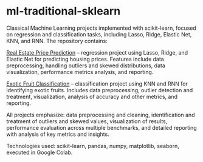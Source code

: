 # ml-traditional-sklearn

Classical Machine Learning projects implemented with scikit-learn, focused on regression and classification tasks, including Lasso, Ridge, Elastic Net, KNN, and RNN. The repository contains:


[Real Estate Price Prediction](https://colab.research.google.com/drive/1y9r1Q6QtUyJbUjdHX3c5v3vjHNCGuKLF)
 – regression project using Lasso, Ridge, and Elastic Net for predicting housing prices. Features include data preprocessing, handling outliers and skewed distributions, data visualization, performance metrics analysis, and reporting.


[Exotic Fruit Classification](https://colab.research.google.com/drive/1geewjM-3MdSp8msHkjA6xj2VIbfS134p)
 – classification project using KNN and RNN for identifying exotic fruits. Includes data preprocessing, outlier detection and treatment, visualization, analysis of accuracy and other metrics, and reporting.

All projects emphasize: data preprocessing and cleaning, identification and treatment of outliers and skewed values, visualization of results, performance evaluation across multiple benchmarks, and detailed reporting with analysis of key metrics and insights.

Technologies used: scikit-learn, pandas, numpy, matplotlib, seaborn, executed in Google Colab.
